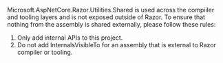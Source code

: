 Microsoft.AspNetCore.Razor.Utilities.Shared is used across the compiiler and tooling layers and is not exposed outside of Razor.
To ensure that nothing from the assembly is shared externally, please follow these rules:

1. Only add internal APIs to this project.
2. Do not add InternalsVisibleTo for an assembly that is external to Razor compiler or tooling.
